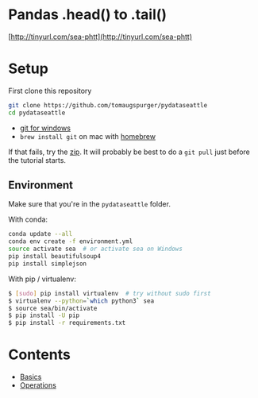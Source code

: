 Pandas .head() to .tail()
=========================

[http://tinyurl.com/sea-phtt](http://tinyurl.com/sea-phtt)

Setup
=====

First clone this repository

```bash
git clone https://github.com/tomaugspurger/pydataseattle
cd pydataseattle
```

- [git for windows](https://www.google.com/url?sa=t&rct=j&q=&esrc=s&source=web&cd=1&cad=rja&uact=8&ved=0CB8QFjAAahUKEwiMzP7B9OXGAhUFGpIKHUChDXQ&url=https%3A%2F%2Fmsysgit.github.io%2F&ei=heuqVcz1BYW0yATAwragBw&usg=AFQjCNFnCv2hclFeCLGTHD4BkSGT_-nhAw&sig2=VSsn-H2a73FvmvFBsZS1dQ&bvm=bv.98197061,d.aWw)
- `brew install git` on mac with [homebrew](http://brew.sh)

If that fails, try the [zip](https://github.com/TomAugspurger/PyDataSeattle/archive/master.zip).
It will probably be best to do a `git pull` just before the tutorial starts.

## Environment

Make sure that you're in the `pydataseattle` folder.

With conda:

```bash
conda update --all
conda env create -f environment.yml
source activate sea  # or activate sea on Windows
pip install beautifulsoup4
pip install simplejson
```

With pip / virtualenv:

```bash
$ [sudo] pip install virtualenv  # try without sudo first
$ virtualenv --python=`which python3` sea
$ source sea/bin/activate
$ pip install -U pip
$ pip install -r requirements.txt
```

Contents
========

- [Basics](notebooks/Basics.ipynb)
- [Operations](notebooks/operations.ipynb)

